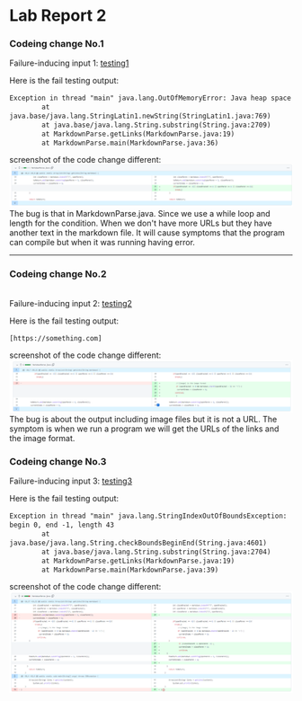 # Lab Report 2

### Codeing change No.1


Failure-inducing input 1: [testing1](https://github.com/TerryYan26/markdown-parser/blob/84ba72b5700c3a1070430f18d00669ea3d043427/testing1.md)


Here is the fail testing output:
```
Exception in thread "main" java.lang.OutOfMemoryError: Java heap space
        at java.base/java.lang.StringLatin1.newString(StringLatin1.java:769)
        at java.base/java.lang.String.substring(String.java:2709)
        at MarkdownParse.getLinks(MarkdownParse.java:19)
        at MarkdownParse.main(MarkdownParse.java:36)
```
screenshot of the code change different:
![image1](lab2/testing1.png)
The bug is that in MarkdownParse.java. Since we use a while loop and length for the condition.  When we don't have more URLs but they have another text in the markdown file. It will cause symptoms that the program can compile but when it was running having error.


---
### Codeing change No.2
\
Failure-inducing input 2: [testing2](https://github.com/TerryYan26/markdown-parser/blob/84ba72b5700c3a1070430f18d00669ea3d043427/testing2.md)



Here is the fail testing output:
```
[https://something.com]
```
screenshot of the code change different:
![image2](lab2/testing2.png)
The bug is about the output including image files but it is not a URL. The symptom is when we run a program we will get the URLs of the links and the image format.
### Codeing change No.3

Failure-inducing input 3: [testing3](https://github.com/TerryYan26/markdown-parser/blob/84ba72b5700c3a1070430f18d00669ea3d043427/testing3.md)


Here is the fail testing output:
```
Exception in thread "main" java.lang.StringIndexOutOfBoundsException: begin 0, end -1, length 43
        at java.base/java.lang.String.checkBoundsBeginEnd(String.java:4601)
        at java.base/java.lang.String.substring(String.java:2704)
        at MarkdownParse.getLinks(MarkdownParse.java:19)
        at MarkdownParse.main(MarkdownParse.java:39)
```
screenshot of the code change different:
![image3](lab2/testing3.png)


